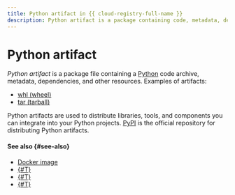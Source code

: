 ```yaml
---
title: Python artifact in {{ cloud-registry-full-name }}
description: Python artifact is a package containing code, metadata, dependencies, and other resources. PyPI packages are used to distribute libraries, tools, and components you can add to your Python projects.
---
```


# Python artifact

_Python artifact_ is a package file containing a [Python](https://www.python.org/) code archive, metadata, dependencies, and other resources. Examples of artifacts:

* [whl (wheel)](https://packaging.python.org/en/latest/specifications/binary-distribution-format/)
* [tar (tarball)](https://en.wikipedia.org/wiki/Tar_(computing))

Python artifacts are used to distribute libraries, tools, and components you can integrate into your Python projects. [PyPI](https://docs.pypi.org/) is the official repository for distributing Python artifacts.

#### See also {#see-also}

* [Docker image](./docker-image.md)
* [{#T}](./art-java.md)
* [{#T}](./art-nodejs.md)
* [{#T}](./art-nuget.md)
